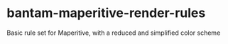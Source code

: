 bantam-maperitive-render-rules
==============================

Basic rule set for Maperitive, with a reduced and simplified color scheme
